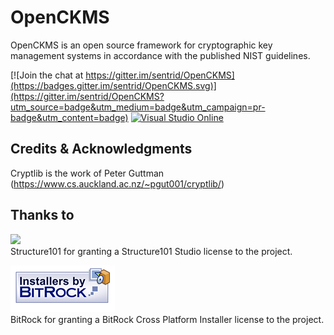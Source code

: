 # OpenCKMS

OpenCKMS is an open source framework for cryptographic key management systems in accordance with the published NIST guidelines.

[![Join the chat at https://gitter.im/sentrid/OpenCKMS](https://badges.gitter.im/sentrid/OpenCKMS.svg)](https://gitter.im/sentrid/OpenCKMS?utm_source=badge&utm_medium=badge&utm_campaign=pr-badge&utm_content=badge)
[![Visual Studio Online](https://img.shields.io/vso/build/larsbrinkhoff/953a34b9-5966-4923-a48a-c41874cfb5f5/1.svg)](https://img.shields.io/vso/build/sentrid/b8f279b2-4fe0-4ddf-ac35-fea0e12f383b/22)




## Credits & Acknowledgments
Cryptlib is the work of Peter Guttman (https://www.cs.auckland.ac.nz/~pgut001/cryptlib/)

## Thanks to

<a href="http://structure101.com"><img src="http://structure101.com/images/s101_170.png" /></a><br>
Structure101 for granting a Structure101 Studio license to the project. 

<a href="https://installbuilder.bitrock.com/"><img src="https://github.com/sentrid/OpenCKMS/blob/master/installersby_tiny.png?raw=true" /></a><br>
BitRock for granting a BitRock Cross Platform Installer license to the project.
